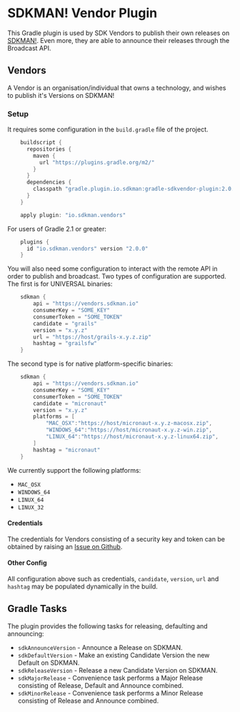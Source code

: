 # SDKMAN! Vendor Plugin

This Gradle plugin is used by SDK Vendors to publish their own releases on [SDKMAN!](http://sdkman.io). Even more, they are able to announce their releases through the Broadcast API.

## Vendors

A Vendor is an organisation/individual that owns a technology, and wishes to publish it's Versions on SDKMAN!

### Setup
It requires some configuration in the ```build.gradle``` file of the project.
```groovy
	buildscript {
	  repositories {
		maven {
		  url "https://plugins.gradle.org/m2/"
		}
	  }
	  dependencies {
		classpath "gradle.plugin.io.sdkman:gradle-sdkvendor-plugin:2.0.0"
	  }
	}

	apply plugin: "io.sdkman.vendors"
```
For users of Gradle 2.1 or greater:
```groovy
    plugins {
      id "io.sdkman.vendors" version "2.0.0"
    }
```

You will also need some configuration to interact with the remote API in order to publish and broadcast. Two types
of configuration are supported. The first is for UNIVERSAL binaries:

```groovy
    sdkman {
        api = "https://vendors.sdkman.io"
        consumerKey = "SOME_KEY"
        consumerToken = "SOME_TOKEN"
        candidate = "grails"
        version = "x.y.z"
        url = "https://host/grails-x.y.z.zip"
        hashtag = "grailsfw"
    }
```

The second type is for native platform-specific binaries:

```groovy
    sdkman {
        api = "https://vendors.sdkman.io"
        consumerKey = "SOME_KEY"
        consumerToken = "SOME_TOKEN"
        candidate = "micronaut"
        version = "x.y.z"
        platforms = [
            "MAC_OSX":"https://host/micronaut-x.y.z-macosx.zip",
            "WINDOWS_64":"https://host/micronaut-x.y.z-win.zip", 
            "LINUX_64":"https://host/micronaut-x.y.z-linux64.zip", 
        ]
        hashtag = "micronaut"
    }
```

We currently support the following platforms:
* `MAC_OSX`
* `WINDOWS_64`
* `LINUX_64`
* `LINUX_32`

#### Credentials

The credentials for Vendors consisting of a security key and token can be obtained by raising an [Issue on Github](https://github.com/sdkman/sdkman-vendor-gradle-plugin).

#### Other Config

All configuration above such as credentials, `candidate`, `version`, `url` and `hashtag` may be populated dynamically in the build.

## Gradle Tasks

The plugin provides the following tasks for releasing, defaulting and announcing:

 - `sdkAnnounceVersion` - Announce a Release on SDKMAN.
 - `sdkDefaultVersion` - Make an existing Candidate Version the new Default on SDKMAN.
 - `sdkReleaseVersion` - Release a new Candidate Version on SDKMAN.
 - `sdkMajorRelease` - Convenience task performs a Major Release consisting of Release, Default and Announce combined.
 - `sdkMinorRelease` - Convenience task performs a Minor Release consisting of Release and Announce combined.
